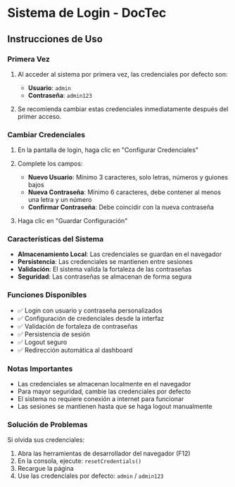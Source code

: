 # Sistema de Login - DocTec

## Instrucciones de Uso

### Primera Vez
1. Al acceder al sistema por primera vez, las credenciales por defecto son:
   - **Usuario**: `admin`
   - **Contraseña**: `admin123`

2. Se recomienda cambiar estas credenciales inmediatamente después del primer acceso.

### Cambiar Credenciales
1. En la pantalla de login, haga clic en "Configurar Credenciales"
2. Complete los campos:
   - **Nuevo Usuario**: Mínimo 3 caracteres, solo letras, números y guiones bajos
   - **Nueva Contraseña**: Mínimo 6 caracteres, debe contener al menos una letra y un número
   - **Confirmar Contraseña**: Debe coincidir con la nueva contraseña

3. Haga clic en "Guardar Configuración"

### Características del Sistema
- **Almacenamiento Local**: Las credenciales se guardan en el navegador
- **Persistencia**: Las credenciales se mantienen entre sesiones
- **Validación**: El sistema valida la fortaleza de las contraseñas
- **Seguridad**: Las contraseñas se almacenan de forma segura

### Funciones Disponibles
- ✅ Login con usuario y contraseña personalizados
- ✅ Configuración de credenciales desde la interfaz
- ✅ Validación de fortaleza de contraseñas
- ✅ Persistencia de sesión
- ✅ Logout seguro
- ✅ Redirección automática al dashboard

### Notas Importantes
- Las credenciales se almacenan localmente en el navegador
- Para mayor seguridad, cambie las credenciales por defecto
- El sistema no requiere conexión a internet para funcionar
- Las sesiones se mantienen hasta que se haga logout manualmente

### Solución de Problemas
Si olvida sus credenciales:
1. Abra las herramientas de desarrollador del navegador (F12)
2. En la consola, ejecute: `resetCredentials()`
3. Recargue la página
4. Use las credenciales por defecto: `admin` / `admin123` 